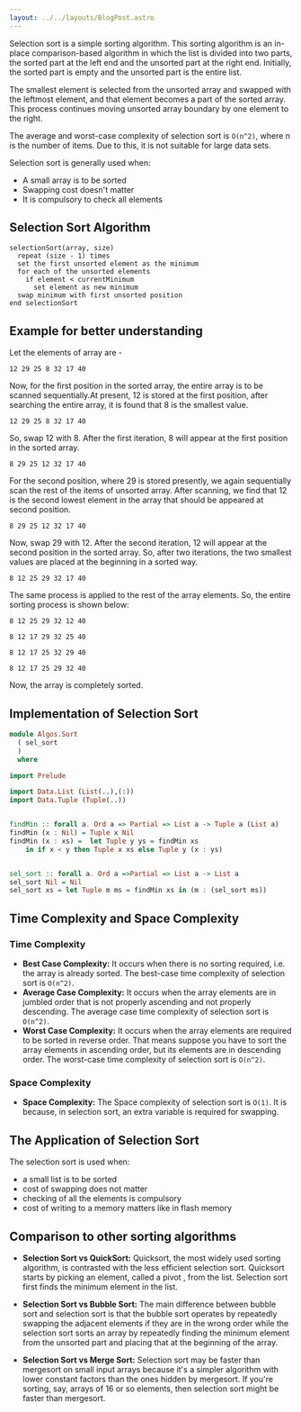 ```yaml
---
layout: ../../layouts/BlogPost.astro
---
```


Selection sort is a simple sorting algorithm. This sorting algorithm is an in-place comparison-based algorithm in which the list is divided into two parts, the sorted part at the left end and the unsorted part at the right end. Initially, the sorted part is empty and the unsorted part is the entire list.

The smallest element is selected from the unsorted array and swapped with the leftmost element, and that element becomes a part of the sorted array. This process continues moving unsorted array boundary by one element to the right.

The average and worst-case complexity of selection sort is `O(n^2)`, where n is the number of items. Due to this, it is not suitable for large data sets.

Selection sort is generally used when:
- A small array is to be sorted
- Swapping cost doesn't matter
- It is compulsory to check all elements


## Selection Sort Algorithm

```
selectionSort(array, size)
  repeat (size - 1) times
  set the first unsorted element as the minimum
  for each of the unsorted elements
    if element < currentMinimum
      set element as new minimum
  swap minimum with first unsorted position
end selectionSort
```

## Example for better understanding

Let the elements of array are -
```
12 29 25 8 32 17 40
```

Now, for the first position in the sorted array, the entire array is to be scanned sequentially.At present, 12 is stored at the first position, after searching the entire array, it is found that 8 is the smallest value.
```
12 29 25 8 32 17 40
```
So, swap 12 with 8. After the first iteration, 8 will appear at the first position in the sorted array.
```
8 29 25 12 32 17 40
```
For the second position, where 29 is stored presently, we again sequentially scan the rest of the items of unsorted array. After scanning, we find that 12 is the second lowest element in the array that should be appeared at second position.
```
8 29 25 12 32 17 40
```
Now, swap 29 with 12. After the second iteration, 12 will appear at the second position in the sorted array. So, after two iterations, the two smallest values are placed at the beginning in a sorted way.
```
8 12 25 29 32 17 40
```
The same process is applied to the rest of the array elements. So, the entire sorting process is shown below:
```
8 12 25 29 32 12 40
```

```
8 12 17 29 32 25 40
```

```
8 12 17 25 32 29 40
```

```
8 12 17 25 29 32 40
```

Now, the array is completely sorted.

## Implementation of Selection Sort

```purescript
module Algos.Sort
  ( sel_sort
  )
  where

import Prelude

import Data.List (List(..),(:))
import Data.Tuple (Tuple(..))


findMin :: forall a. Ord a => Partial => List a -> Tuple a (List a)
findMin (x : Nil) = Tuple x Nil
findMin (x : xs) =  let Tuple y ys = findMin xs 
    in if x < y then Tuple x xs else Tuple y (x : ys)


sel_sort :: forall a. Ord a =>Partial => List a -> List a 
sel_sort Nil = Nil
sel_sort xs = let Tuple m ms = findMin xs in (m : (sel_sort ms)) 

```


## Time Complexity and Space Complexity

### Time Complexity

- **Best Case Complexity:** It occurs when there is no sorting required, i.e. the array is already sorted. The best-case time complexity of selection sort is `O(n^2)`.
- **Average Case Complexity:** It occurs when the array elements are in jumbled order that is not properly ascending and not properly descending. The average case time complexity of selection sort is `O(n^2)`.
- **Worst Case Complexity:** It occurs when the array elements are required to be sorted in reverse order. That means suppose you have to sort the array elements in ascending order, but its elements are in descending order. The worst-case time complexity of selection sort is `O(n^2)`.


### Space Complexity
- **Space Complexity:** The Space complexity of selection sort is `O(1)`. It is because, in selection sort, an extra variable is required for swapping.

## The Application of Selection Sort

The selection sort is used when:
- a small list is to be sorted
- cost of swapping does not matter
- checking of all the elements is compulsory
- cost of writing to a memory matters like in flash memory 

## Comparison to other sorting algorithms
- **Selection Sort vs QuickSort:** Quicksort, the most widely used sorting algorithm, is contrasted with the less efficient selection sort. Quicksort starts by picking an element, called a pivot , from the list. Selection sort first finds the minimum element in the list.


- **Selection Sort vs Bubble Sort:** The main difference between bubble sort and selection sort is that the bubble sort operates by repeatedly swapping the adjacent elements if they are in the wrong order while the selection sort sorts an array by repeatedly finding the minimum element from the unsorted part and placing that at the beginning of the array.


- **Selection Sort vs Merge Sort:** Selection sort may be faster than mergesort on small input arrays because it's a simpler algorithm with lower constant factors than the ones hidden by mergesort. If you're sorting, say, arrays of 16 or so elements, then selection sort might be faster than mergesort.
